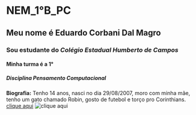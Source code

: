 # **NEM_1°B_PC**
## Meu nome é Eduardo Corbani Dal Magro
### Sou estudante do _Colégio Estadual Humberto de Campos_
#### Minha turma é a 1°
##### Disciplina _Pensamento Computacional_
**Biografia:** Tenho 14 anos, nasci no dia 29/08/2007, moro com minha mãe, tenho um gato chamado Robin, gosto de futebol e torço pro Corinthians.
[clique aqui](https://www.youtube.com/watch?v=P2qvD7LRBAo)
![clique aqui](https://logodownload.org/corinthians-logo-corinthians-escudo/)
